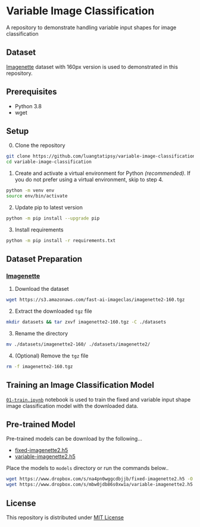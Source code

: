 # Variable Image Classification
A repository to demonstrate handling variable input shapes for image classification

## Dataset
[Imagenette](https://github.com/fastai/imagenette) dataset with 160px version is used to demonstrated in this repository.
## Prerequisites
- Python 3.8
- wget
## Setup
0. Clone the repository
```sh
git clone https://github.com/luangtatipsy/variable-image-classification.git
cd variable-image-classification
```
1. Create and activate a virtual environment for Python _(recommended)_. If you do not prefer using a virtual environment, skip to step 4.
```sh
python -m venv env
source env/bin/activate
```
2. Update pip to latest version
```sh
python -m pip install --upgrade pip
```
3. Install requirements
```sh
python -m pip install -r requirements.txt
```

## Dataset Preparation
### [Imagenette](https://github.com/fastai/imagenette)  
  1. Download the dataset
  ```sh
  wget https://s3.amazonaws.com/fast-ai-imageclas/imagenette2-160.tgz
  ```
  2. Extract the downloaded `tgz` file
  ```sh
  mkdir datasets && tar zxvf imagenette2-160.tgz -C ./datasets
  ```
  3. Rename the directory
  ```sh
  mv ./datasets/imagenette2-160/ ./datasets/imagenette2/
  ```
  4. (Optional) Remove the `tgz` file
  ```sh
  rm -f imagenette2-160.tgz
  ```
  
 ## Training an Image Classification Model
[`01-train.ipynb`](https://github.com/luangtatipsy/variable-image-classification/blob/main/01-train.ipynb) notebook is used to train the fixed and variable input shape image classification model with the downloaded data. 

## Pre-trained Model
Pre-trained models can be download by the following... 
- [fixed-imagenette2.h5](https://www.dropbox.com/s/na4pn0wggcdbjjb/fixed-imagenette2.h5)
- [variable-imagenette2.h5](https://www.dropbox.com/s/mbw0jdb86s0xw1a/variable-imagenette2.h5)

Place the models to `models` directory or run the commands below..
```sh
wget https://www.dropbox.com/s/na4pn0wggcdbjjb/fixed-imagenette2.h5 -O models/fixed-imagenette2.h5
wget https://www.dropbox.com/s/mbw0jdb86s0xw1a/variable-imagenette2.h5 -O models/variable-imagenette2.h5
```
  
  ## License
This repository is distributed under [MIT License](https://github.com/luangtatipsy/variable-image-classification/blob/main/LICENSE)
